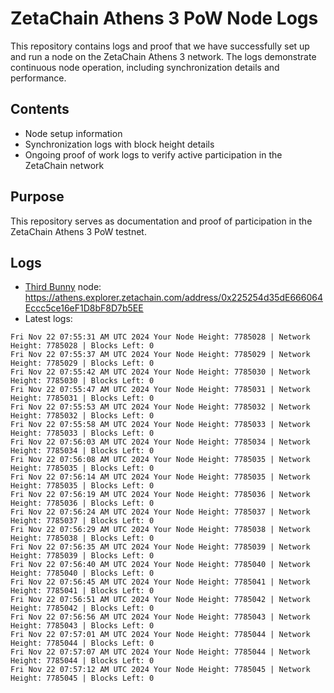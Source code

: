 # ZetaChain Athens 3 PoW Node Logs
This repository contains logs and proof that we have successfully set up and run a node on the ZetaChain Athens 3 network. The logs demonstrate continuous node operation, including synchronization details and performance.

## Contents
- Node setup information
- Synchronization logs with block height details
- Ongoing proof of work logs to verify active participation in the ZetaChain network

## Purpose
This repository serves as documentation and proof of participation in the ZetaChain Athens 3 PoW testnet.

## Logs

- [Third Bunny](https://thirdbunny.xyz/) node: https://athens.explorer.zetachain.com/address/0x225254d35dE666064Eccc5ce16eF1D8bF8D7b5EE
- Latest logs:
```
Fri Nov 22 07:55:31 AM UTC 2024 Your Node Height: 7785028 | Network Height: 7785028 | Blocks Left: 0
Fri Nov 22 07:55:37 AM UTC 2024 Your Node Height: 7785029 | Network Height: 7785029 | Blocks Left: 0
Fri Nov 22 07:55:42 AM UTC 2024 Your Node Height: 7785030 | Network Height: 7785030 | Blocks Left: 0
Fri Nov 22 07:55:47 AM UTC 2024 Your Node Height: 7785031 | Network Height: 7785031 | Blocks Left: 0
Fri Nov 22 07:55:53 AM UTC 2024 Your Node Height: 7785032 | Network Height: 7785032 | Blocks Left: 0
Fri Nov 22 07:55:58 AM UTC 2024 Your Node Height: 7785033 | Network Height: 7785033 | Blocks Left: 0
Fri Nov 22 07:56:03 AM UTC 2024 Your Node Height: 7785034 | Network Height: 7785034 | Blocks Left: 0
Fri Nov 22 07:56:08 AM UTC 2024 Your Node Height: 7785035 | Network Height: 7785035 | Blocks Left: 0
Fri Nov 22 07:56:14 AM UTC 2024 Your Node Height: 7785035 | Network Height: 7785035 | Blocks Left: 0
Fri Nov 22 07:56:19 AM UTC 2024 Your Node Height: 7785036 | Network Height: 7785036 | Blocks Left: 0
Fri Nov 22 07:56:24 AM UTC 2024 Your Node Height: 7785037 | Network Height: 7785037 | Blocks Left: 0
Fri Nov 22 07:56:29 AM UTC 2024 Your Node Height: 7785038 | Network Height: 7785038 | Blocks Left: 0
Fri Nov 22 07:56:35 AM UTC 2024 Your Node Height: 7785039 | Network Height: 7785039 | Blocks Left: 0
Fri Nov 22 07:56:40 AM UTC 2024 Your Node Height: 7785040 | Network Height: 7785040 | Blocks Left: 0
Fri Nov 22 07:56:45 AM UTC 2024 Your Node Height: 7785041 | Network Height: 7785041 | Blocks Left: 0
Fri Nov 22 07:56:51 AM UTC 2024 Your Node Height: 7785042 | Network Height: 7785042 | Blocks Left: 0
Fri Nov 22 07:56:56 AM UTC 2024 Your Node Height: 7785043 | Network Height: 7785043 | Blocks Left: 0
Fri Nov 22 07:57:01 AM UTC 2024 Your Node Height: 7785044 | Network Height: 7785044 | Blocks Left: 0
Fri Nov 22 07:57:07 AM UTC 2024 Your Node Height: 7785044 | Network Height: 7785044 | Blocks Left: 0
Fri Nov 22 07:57:12 AM UTC 2024 Your Node Height: 7785045 | Network Height: 7785045 | Blocks Left: 0
```
